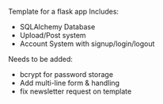 Template for a flask app
Includes:

- SQLAlchemy Database
- Upload/Post system
- Account System with signup/login/logout

Needs to be added:

- bcrypt for password storage
- Add multi-line form & handling
- fix newsletter request on template
